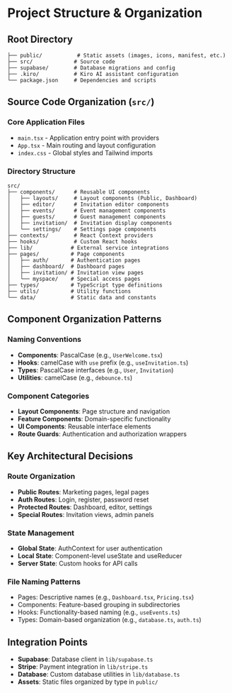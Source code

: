 # Project Structure & Organization

## Root Directory

```
├── public/           # Static assets (images, icons, manifest, etc.)
├── src/             # Source code
├── supabase/        # Database migrations and config
├── .kiro/           # Kiro AI assistant configuration
└── package.json     # Dependencies and scripts
```

## Source Code Organization (`src/`)

### Core Application Files
- `main.tsx` - Application entry point with providers
- `App.tsx` - Main routing and layout configuration
- `index.css` - Global styles and Tailwind imports

### Directory Structure

```
src/
├── components/      # Reusable UI components
│   ├── layouts/     # Layout components (Public, Dashboard)
│   ├── editor/      # Invitation editor components
│   ├── events/      # Event management components
│   ├── guests/      # Guest management components
│   ├── invitation/  # Invitation display components
│   └── settings/    # Settings page components
├── contexts/        # React Context providers
├── hooks/           # Custom React hooks
├── lib/            # External service integrations
├── pages/          # Page components
│   ├── auth/       # Authentication pages
│   ├── dashboard/  # Dashboard pages
│   ├── invitation/ # Invitation view pages
│   └── myspace/    # Special access pages
├── types/          # TypeScript type definitions
├── utils/          # Utility functions
└── data/           # Static data and constants
```

## Component Organization Patterns

### Naming Conventions
- **Components**: PascalCase (e.g., `UserWelcome.tsx`)
- **Hooks**: camelCase with `use` prefix (e.g., `useInvitation.ts`)
- **Types**: PascalCase interfaces (e.g., `User`, `Invitation`)
- **Utilities**: camelCase (e.g., `debounce.ts`)

### Component Categories
- **Layout Components**: Page structure and navigation
- **Feature Components**: Domain-specific functionality
- **UI Components**: Reusable interface elements
- **Route Guards**: Authentication and authorization wrappers

## Key Architectural Decisions

### Route Organization
- **Public Routes**: Marketing pages, legal pages
- **Auth Routes**: Login, register, password reset
- **Protected Routes**: Dashboard, editor, settings
- **Special Routes**: Invitation views, admin panels

### State Management
- **Global State**: AuthContext for user authentication
- **Local State**: Component-level useState and useReducer
- **Server State**: Custom hooks for API calls

### File Naming Patterns
- Pages: Descriptive names (e.g., `Dashboard.tsx`, `Pricing.tsx`)
- Components: Feature-based grouping in subdirectories
- Hooks: Functionality-based naming (e.g., `useEvents.ts`)
- Types: Domain-based organization (e.g., `database.ts`, `auth.ts`)

## Integration Points

- **Supabase**: Database client in `lib/supabase.ts`
- **Stripe**: Payment integration in `lib/stripe.ts`
- **Database**: Custom database utilities in `lib/database.ts`
- **Assets**: Static files organized by type in `public/`
